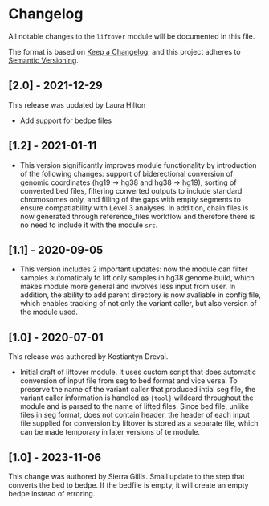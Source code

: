 # Changelog

All notable changes to the `liftover` module will be documented in this file.

The format is based on [Keep a Changelog](https://keepachangelog.com/en/1.0.0/),
and this project adheres to [Semantic Versioning](https://semver.org/spec/v2.0.0.html).

## [2.0] - 2021-12-29

This release was updated by Laura Hilton

- Add support for bedpe files

## [1.2] - 2021-01-11

- This version significantly improves module functionality by introduction of the following changes: support of biderectional conversion of genomic coordinates (hg19 -> hg38 and hg38 -> hg19), sorting of converted bed files, filtering converted outputs to include standard chromosomes only, and filling of the gaps with empty segments to ensure compatiability with Level 3 analyses. In addition, chain files is now generated through reference_files workflow and therefore there is no need to include it with the module `src`.


## [1.1] - 2020-09-05

- This version includes 2 important updates: now the module can filter samples automaticaly to lift only 
  samples in hg38 genome build, which makes module more general and involves less input from user. In addition,
  the ability to add parent directory is now avaliable in config file, which enables tracking of not only the 
  variant caller, but also version of the module used.


## [1.0] - 2020-07-01

This release was authored by Kostiantyn Dreval.

- Initial draft of liftover module. It uses custom script that does automatic conversion of input file 
  from seg to bed format and vice versa. To preserve the name of the variant caller that produced intial 
  seg file, the variant caller information is handled as `{tool}` wildcard throughout the module and is 
  parsed to the name of lifted files. Since bed file, unlike files in seg format, does not contain header,
  the header of each input file supplied for conversion by liftover is stored as a separate file, which can
  be made temporary in later versions of te module.

## [1.0] - 2023-11-06
This change was authored by Sierra Gillis.
Small update to the step that converts the bed to bedpe. If the bedfile is empty, it will create an empty bedpe instead of erroring.